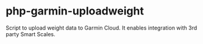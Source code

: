 # php-garmin-uploadweight
Script to upload weight data to Garmin Cloud. It enables integration with 3rd party Smart Scales.
